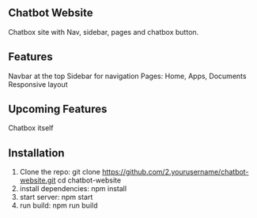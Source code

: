 ## Chatbot Website
Chatbox site with Nav, sidebar, pages and chatbox button.

## Features
Navbar at the top
Sidebar for navigation
Pages: Home, Apps, Documents
Responsive layout
## Upcoming Features
Chatbox itself
## Installation
1. Clone the repo: git clone https://github.com/2.yourusername/chatbot-website.git cd chatbot-website
2. install dependencies: npm install
3. start server: npm start
4. run build: npm run build
